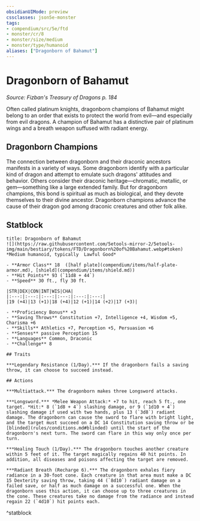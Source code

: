 ```yaml
---
obsidianUIMode: preview
cssclasses: json5e-monster
tags:
- compendium/src/5e/ftd
- monster/cr/8
- monster/size/medium
- monster/type/humanoid
aliases: ["Dragonborn of Bahamut"]
---
```

# Dragonborn of Bahamut
*Source: Fizban's Treasury of Dragons p. 184*  

Often called platinum knights, dragonborn champions of Bahamut might belong to an order that exists to protect the world from evil—and especially from evil dragons. A champion of Bahamut has a distinctive pair of platinum wings and a breath weapon suffused with radiant energy.

## Dragonborn Champions

The connection between dragonborn and their draconic ancestors manifests in a variety of ways. Some dragonborn identify with a particular kind of dragon and attempt to emulate such dragons' attitudes and behavior. Others consider their draconic heritage—chromatic, metallic, or gem—something like a large extended family. But for dragonborn champions, this bond is spiritual as much as biological, and they devote themselves to their divine ancestor. Dragonborn champions advance the cause of their dragon god among draconic creatures and other folk alike.

## Statblock

```ad-statblock
title: Dragonborn of Bahamut
![](https://raw.githubusercontent.com/5etools-mirror-2/5etools-img/main/bestiary/tokens/FTD/Dragonborn%20of%20Bahamut.webp#token)
*Medium humanoid, typically  Lawful Good*

- **Armor Class** 18  ([half plate](compendium/items/half-plate-armor.md), [shield](compendium/items/shield.md))
- **Hit Points** 93 (`11d8 + 44`)
- **Speed** 30 ft., fly 30 ft.

|STR|DEX|CON|INT|WIS|CHA|
|:---:|:---:|:---:|:---:|:---:|:---:|
|19 (+4)|13 (+1)|18 (+4)|12 (+1)|14 (+2)|17 (+3)|

- **Proficiency Bonus** +3
- **Saving Throws** Constitution +7, Intelligence +4, Wisdom +5, Charisma +6
- **Skills** Athletics +7, Perception +5, Persuasion +6
- **Senses** passive Perception 15
- **Languages** Common, Draconic
- **Challenge** 8

## Traits

***Legendary Resistance (1/Day).*** If the dragonborn fails a saving throw, it can choose to succeed instead.

## Actions

***Multiattack.*** The dragonborn makes three Longsword attacks.

***Longsword.*** *Melee Weapon Attack:* +7 to hit, reach 5 ft., one target. *Hit:* 8 (`1d8 + 4`) slashing damage, or 9 (`1d10 + 4`) slashing damage if used with two hands, plus 13 (`3d8`) radiant damage. The dragonborn can cause the sword to flare with bright light, and the target must succeed on a DC 14 Constitution saving throw or be [blinded](rules/conditions.md#blinded) until the start of the dragonborn's next turn. The sword can flare in this way only once per turn.

***Healing Touch (1/Day).*** The dragonborn touches another creature within 5 feet of it. The target magically regains 40 hit points. In addition, all diseases and poisons affecting the target are removed.

***Radiant Breath (Recharge 6).*** The dragonborn exhales fiery radiance in a 30-foot cone. Each creature in that area must make a DC 15 Dexterity saving throw, taking 44 (`8d10`) radiant damage on a failed save, or half as much damage on a successful one. When the dragonborn uses this action, it can choose up to three creatures in the cone. These creatures take no damage from the radiance and instead regain 22 (`4d10`) hit points each.
```
^statblock